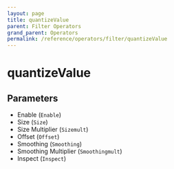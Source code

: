 ```yaml
---
layout: page
title: quantizeValue
parent: Filter Operators
grand_parent: Operators
permalink: /reference/operators/filter/quantizeValue
---
```


# quantizeValue

## Parameters

* Enable (`Enable`)
* Size (`Size`)
* Size Multiplier (`Sizemult`)
* Offset (`Offset`)
* Smoothing (`Smoothing`)
* Smoothing Multiplier (`Smoothingmult`)
* Inspect (`Inspect`)
